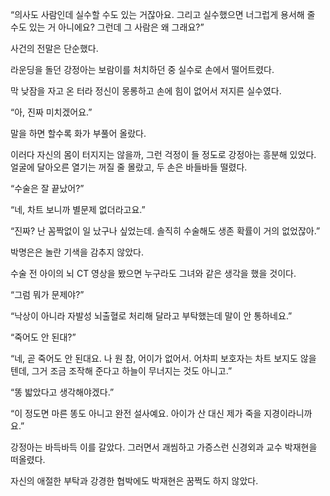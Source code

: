 “의사도 사람인데 실수할 수도 있는 거잖아요. 그리고 실수했으면 너그럽게 용서해 줄 수도 있는 거 아니에요? 그런데 그 사람은 왜 그래요?”

사건의 전말은 단순했다.

라운딩을 돌던 강정아는 보람이를 처치하던 중 실수로 손에서 떨어트렸다.

막 낮잠을 자고 온 터라 정신이 몽롱하고 손에 힘이 없어서 저지른 실수였다.

“아, 진짜 미치겠어요.”

말을 하면 할수록 화가 부풀어 올랐다.

이러다 자신의 몸이 터지지는 않을까, 그런 걱정이 들 정도로 강정아는 흥분해 있었다. 얼굴에 달아오른 열기는 꺼질 줄 몰랐고, 두 손은 바들바들 떨렸다.

“수술은 잘 끝났어?”

“네, 차트 보니까 별문제 없더라고요.”

“진짜? 난 꼼짝없이 일 났구나 싶었는데. 솔직히 수술해도 생존 확률이 거의 없었잖아.”

박명은은 놀란 기색을 감추지 않았다.

수술 전 아이의 뇌 CT 영상을 봤으면 누구라도 그녀와 같은 생각을 했을 것이다.

“그럼 뭐가 문제야?”

“낙상이 아니라 자발성 뇌출혈로 처리해 달라고 부탁했는데 말이 안 통하네요.”

“죽어도 안 된대?”

“네, 곧 죽어도 안 된대요. 나 원 참, 어이가 없어서. 어차피 보호자는 차트 보지도 않을 텐데, 그거 조금 조작해 준다고 하늘이 무너지는 것도 아니고.”

“똥 밟았다고 생각해야겠다.”

“이 정도면 마른 똥도 아니고 완전 설사예요. 아이가 산 대신 제가 죽을 지경이라니까요.”

강정아는 바득바득 이를 갈았다. 그러면서 괘씸하고 가증스런 신경외과 교수 박재현을 떠올렸다.

자신의 애절한 부탁과 강경한 협박에도 박재현은 꿈쩍도 하지 않았다.